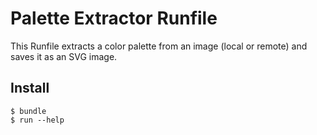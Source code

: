 # Palette Extractor Runfile

This Runfile extracts a color palette from an image (local or remote) and 
saves it as an SVG image.

## Install

```
$ bundle
$ run --help
```
